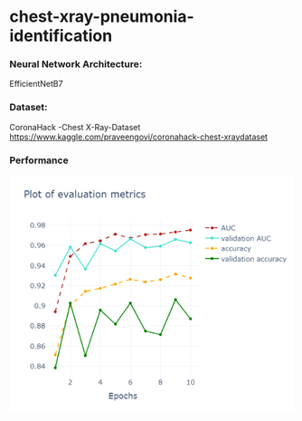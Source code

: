 # chest-xray-pneumonia-identification

### Neural Network Architecture:
EfficientNetB7

### Dataset:
CoronaHack -Chest X-Ray-Dataset
https://www.kaggle.com/praveengovi/coronahack-chest-xraydataset

### Performance
![alt text](https://github.com/amdp-chauhan/chest-xray-pneumonia-identification/blob/main/performance.png)
